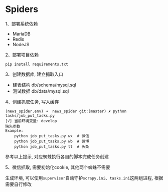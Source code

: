 # Spiders

1、部署系统依赖

- MariaDB
- Redis
- NodeJS

2、部署项目依赖

```
pip install requirements.txt
```

3、创建数据库, 建立抓取入口

- 建表结构 db/schema/mysql.sql
- 测试数据 db/data/mysql.sql

4、创建抓取任务, 写入缓存
```
(news_spider.env) ➜  news_spider git:(master) ✗ python tasks/job_put_tasks.py
[√] 当前环境变量: develop
缺失参数
Example:
	python job_put_tasks.py wx  # 微信
	python job_put_tasks.py wb  # 微博
	python job_put_tasks.py tt  # 头条
```
参考以上提示, 对应蜘蛛执行各自的脚本完成任务创建

5、微信抓取, 需要初始化cookie, 其他两个蜘蛛不需要


生成环境, 可以使用`supervisor`自动守护`scrapy.ini`、`tasks.ini`这两组进程, 根据需要自行修改
